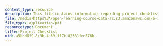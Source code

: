 ```yaml
---
content_type: resource
description: This file contains information regarding project checklist.
file: /media/https%3A/open-learning-course-data-rc.s3.amazonaws.com/6-170-software-studio-spring-2013/a5bcd8f98c3b4e39117002331fee576b_MIT6_170S13_proj-chklst.pdf
file_type: application/pdf
resourcetype: Document
title: Project Checklist
uid: a5bcd8f9-8c3b-4e39-1170-02331fee576b
---
```

